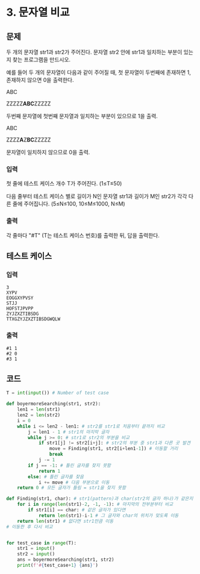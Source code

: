 # 3. 문자열 비교



## 문제

두 개의 문자열 str1과 str2가 주어진다. 문자열 str2 안에 str1과 일치하는 부분이 있는지 찾는 프로그램을 만드시오.

예를 들어 두 개의 문자열이 다음과 같이 주어질 때, 첫 문자열이 두번째에 존재하면 1, 존재하지 않으면 0을 출력한다.
 

ABC

ZZZZZ**ABC**ZZZZZ

두번째 문자열에 첫번째 문자열과 일치하는 부분이 있으므로 1을 출력.
 

ABC

ZZZZ**A**Z**BC**ZZZZZ

문자열이 일치하지 않으므로 0을 출력.



### 입력

첫 줄에 테스트 케이스 개수 T가 주어진다. (1≤T≤50)

다음 줄부터 테스트 케이스 별로 길이가 N인 문자열 str1과 길이가 M인 str2가 각각 다른 줄에 주어집니다. (5≤N≤100, 10≤M≤1000, N≤M)

 

### 출력

각 줄마다 "#T" (T는 테스트 케이스 번호)를 출력한 뒤, 답을 출력한다.



## 테스트 케이스

### 입력

```
3
XYPV
EOGGXYPVSY
STJJ
HOFSTJPVPP
ZYJZXZTIBSDG
TTXGZYJZXZTIBSDGWQLW
```

### 출력

```
#1 1
#2 0
#3 1
```



## 코드

```python
T = int(input()) # Number of test case

def boyermoreSearching(str1, str2):
    len1 = len(str1)
    len2 = len(str2)
    i = 0
    while i <= len2 - len1: # str2를 str1로 처음부터 끝까지 비교
        j = len1 - 1 # str1의 마지막 글자
        while j >= 0: # str1로 str2의 부분을 비교
            if str1[j] != str2[i+j]: # str2의 부분 중 str1과 다른 곳 발견
                move = Finding(str1, str2[i+len1-1]) # 이동할 거리
                break
            j -= 1
        if j == -1: # 틀린 글자를 찾지 못함
            return 1
        else: # 틀린 글자를 찾음
            i += move # 다음 부분으로 이동
    return 0 # 모든 글자가 틀림 = str1을 찾지 못함

def Finding(str1, char): # str1(pattern)과 char(str2의 글자 하나)가 같은지 비교
    for i in range(len(str1)-2, -1, -1): # 마지막의 전부분부터 비교
        if str1[i] == char: # 같은 글자가 있다면
            return len(str1)-i-1 # 그 글자와 char의 위치가 맞도록 이동
    return len(str1) # 없다면 str1만큼 이동
# 이동한 후 다시 비교


for test_case in range(T):
    str1 = input()
    str2 = input()
    ans = boyermoreSearching(str1, str2)
    print(f'#{test_case+1} {ans}')
```



